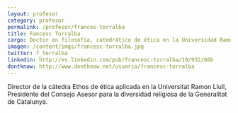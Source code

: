 ```yaml
---
layout: profesor
category: profesor
permalink: /profesor/frances-torralba
title: Fancesc Torralba
cargo: Doctor en filosofía, catedrático de ética en la Universidad Ramon Lull de Barcelona
imagen: /content/imgs/francesc-torralba.jpg
twitter: f_torralba
linkedin: http://es.linkedin.com/pub/francesc-torralba/19/932/86b
dontknow: http://www.dontknow.net/usuario/francesc-torralba
---
```

Director de la cátedra Ethos de ética aplicada en la Universitat Ramon Llull, Presidente del Consejo Asesor para la diversidad religiosa de la Generalitat de Catalunya.

